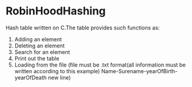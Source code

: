 # RobinHoodHashing
Hash table written on C.The table provides such functions as:
1. Adding an element
2. Deleting an element
3. Search for an element
4. Print out the table
5. Loading from the file (file must be .txt format(all information must be written according to this example) Name-Surename-yearOfBirth-yearOfDeath new line)
